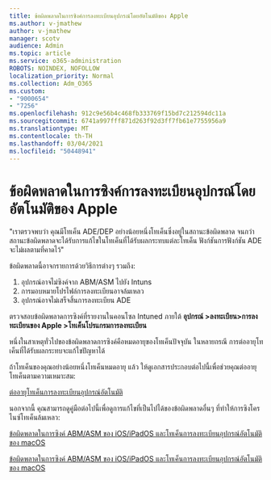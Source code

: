 ```yaml
---
title: ข้อผิดพลาดในการซิงค์การลงทะเบียนอุปกรณ์โดยอัตโนมัติของ Apple
ms.author: v-jmathew
author: v-jmathew
manager: scotv
audience: Admin
ms.topic: article
ms.service: o365-administration
ROBOTS: NOINDEX, NOFOLLOW
localization_priority: Normal
ms.collection: Adm_O365
ms.custom:
- "9000654"
- "7256"
ms.openlocfilehash: 912c9e56b4c468fb333769f15bd7c212594dc11a
ms.sourcegitcommit: 6741a997fff871d263f92d3ff7fb61e7755956a9
ms.translationtype: MT
ms.contentlocale: th-TH
ms.lasthandoff: 03/04/2021
ms.locfileid: "50448941"
---
```

# <a name="apple-automatic-device-enrollment-sync-errors"></a>ข้อผิดพลาดในการซิงค์การลงทะเบียนอุปกรณ์โดยอัตโนมัติของ Apple

"เราตรวจพบว่า คุณมีโทเค็น ADE/DEP อย่างน้อยหนึ่งโทเค็นซึ่งอยู่ในสถานะข้อผิดพลาด จนกว่าสถานะข้อผิดพลาดจะได้รับการแก้ไขในโทเค็นที่ได้รับผลกระทบแต่ละโทเค็น ฟังก์ชันการฟังก์ชัน ADE จะไม่ผลตามที่คาดไว้"

ข้อผิดพลาดนี้อาจกรายการด้วยวิธีการต่างๆ รวมถึง:

1. อุปกรณ์อาจไม่ซิงค์จาก ABM/ASM ไปยัง Intuns
2. การมอบหมายโปรไฟล์การลงทะเบียนอาจล้มเหลว
3. อุปกรณ์อาจไม่เสร็จสิ้นการลงทะเบียน ADE

ตรวจสอบข้อผิดพลาดการซิงค์ที่รายงานในคอนโซล Intuned ภายใต้ **อุปกรณ์ >ลงทะเบียน>การลงทะเบียนของ Apple >โทเค็นโปรแกรมการลงทะเบียน**

หนึ่งในสาเหตุทั่วไปของข้อผิดพลาดการซิงค์คือหมดอายุของโทเค็นปัจจุบัน ในหลายกรณี การต่ออายุโทเค็นที่ได้รับผลกระทบจะแก้ไขปัญหาได้

ถ้าโทเค็นของคุณอย่างน้อยหนึ่งโทเค็นหมดอายุ แล้ว ให้ดูเอกสารประกอบต่อไปนี้เพื่อช่วยคุณต่ออายุโทเค็นตามความเหมาะสม:

[ต่ออายุโทเค็นการลงทะเบียนอุปกรณ์อัตโนมัติ](https://docs.microsoft.com/mem/intune/enrollment/device-enrollment-program-enroll-ios#renew-an-automated-device-enrollment-token)

นอกจากนี้ คุณสามารถดูคู่มือต่อไปนี้เพื่อดูการแก้ไขที่เป็นไปได้ของข้อผิดพลาดอื่นๆ ที่ทําให้การซิงโครไนซ์โทเค็นล้มเหลว:

[ข้อผิดพลาดในการซิงค์ ABM/ASM ของ iOS/iPadOS และโทเค็นการลงทะเบียนอุปกรณ์อัตโนมัติของ macOS](https://docs.microsoft.com/mem/intune/enrollment/troubleshoot-ios-enrollment-errors#sync-token-errors-between-intune-and-ade-dep)







[ข้อผิดพลาดในการซิงค์ ABM/ASM ของ iOS/iPadOS และโทเค็นการลงทะเบียนอุปกรณ์อัตโนมัติของ macOS](https://docs.microsoft.com/mem/intune/enrollment/troubleshoot-ios-enrollment-errors#resolutions-when-syncing-tokens-between-intune-and-abmasm-for-automated-device-enrollment)
